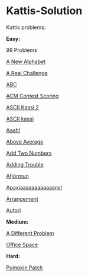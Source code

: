 # Kattis-Solution
Kattis problems:

<b>Easy:</b>

<a href="https://open.kattis.com/problems/99problems" target="_blank" style="text-decoration: none">99 Problems</a>

<a href="https://open.kattis.com/problems/anewalphabet" target="_blank">A New Alphabet</a>

<a href="https://open.kattis.com/problems/areal" target="_blank">A Real Challenge</a>

<a href="https://open.kattis.com/problems/abc" target="_blank">ABC</a>

<a href="https://open.kattis.com/problems/acm" target="_blank">ACM Contest Scoring</a>

<a href="https://open.kattis.com/problems/asciikassi2" target="_blank">ASCII Kassi 2</a>

<a href="https://open.kattis.com/problems/asciikassi" target="_blank">ASCII kassi</a>

<a href="https://open.kattis.com/problems/aaah" target="_blank">Aaah!</a>

<a href="https://open.kattis.com/problems/aboveaverage" target="_blank">Above Average</a>

<a href="https://open.kattis.com/problems/addtwonumbers" target="_blank">Add Two Numbers</a>

<a href="https://open.kattis.com/problems/addingtrouble" target="_blank">Adding Trouble</a>

<a href="https://open.kattis.com/problems/afjormun" target="_blank">Afjörmun</a>

<a href="https://open.kattis.com/problems/apaxiaaans" target="_blank">Apaxiaaaaaaaaaaaans!</a>

<a href="https://open.kattis.com/problems/upprodun" target="_blank">Arrangement</a>

<a href="https://open.kattis.com/problems/autori" target="_blank">Autori</a>


<b>Medium:</b>

<a href="https://open.kattis.com/problems/different" target="_blank">A Different Problem</a>

<a href="https://open.kattis.com/problems/officespace" target="_blank">Office Space</a>


<b>Hard:</b>

<a href="https://open.kattis.com/problems/pumpkinpatch" target="_blank">Pumpkin Patch</a>
